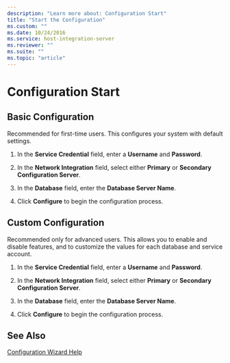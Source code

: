 ```yaml
---
description: "Learn more about: Configuration Start"
title: "Start the Configuration"
ms.custom: ""
ms.date: 10/24/2016
ms.service: host-integration-server
ms.reviewer: ""
ms.suite: ""
ms.topic: "article"
---
```

# Configuration Start
  
## Basic Configuration
 Recommended for first-time users. This configures your system with default settings.  
  
1.  In the **Service Credential** field, enter a **Username** and **Password**.  

1.  In the **Network Integration** field, select either **Primary** or **Secondary Configuration Server**.  

1.  In the **Database** field, enter the **Database Server Name**.  

1.  Click **Configure** to begin the configuration process.  
  
## Custom Configuration
 Recommended only for advanced users. This allows you to enable and disable features, and to customize the values for each database and service account.  
  
1.  In the **Service Credential** field, enter a **Username** and **Password**.  

1.  In the **Network Integration** field, select either **Primary** or **Secondary Configuration Server**.  

1.  In the **Database** field, enter the **Database Server Name**.  

1.  Click **Configure** to begin the configuration process.  
  
## See Also  
 [Configuration Wizard Help](../install-and-config-guides/configuration-wizard-help2.md)
